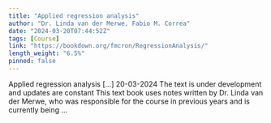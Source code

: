 ```yaml
---
title: "Applied regression analysis"
author: "Dr. Linda van der Merwe, Fabio M. Correa"
date: "2024-03-20T07:44:52Z"
tags: [Course]
link: "https://bookdown.org/fmcron/RegressionAnalysis/"
length_weight: "6.5%"
pinned: false
---
```


Applied regression analysis [...] 20-03-2024 The text is under development and updates are constant This text book uses notes written by Dr. Linda van der Merwe, who was responsible for the course in previous years and is currently being ...

